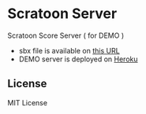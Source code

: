 Scratoon Server
===============

Scratoon Score Server ( for DEMO )

- sbx file is available on [this URL](http://masawada.gehirn.ne.jp/kosenconf/octhit.sbx)
- DEMO server is deployed on [Heroku](https://scratoon.herokuapp.com/)

## License

MIT License
